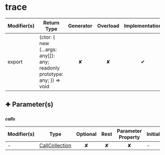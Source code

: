 # trace

| Modifier(s)                            | Return Type                    | Generator                        | Overload                         | Implementation                        |
|----------------------------------------|--------------------------------|:--------------------------------:|:--------------------------------:|:-------------------------------------:|
| export | (ctor: { new (...args: any[]): any; readonly prototype: any; }) =&gt; void | ✘ | ✘  | ✔ |

## &#128966; Parameter(s)

_**calls**_

| Modifier(s)                              | Type                        | Optional                           | Rest                          | Parameter Property                          | Initializer                       |
|------------------------------------------|-----------------------------|:----------------------------------:|:-----------------------------:|:-------------------------------------------:|-----------------------------------|
| - | [CallCollection](https://hamedfathi.gitbook.io/aurelia-2-doc-api/testing/class/tracing/callcollection) | ✘  | ✘ | ✘ | - |